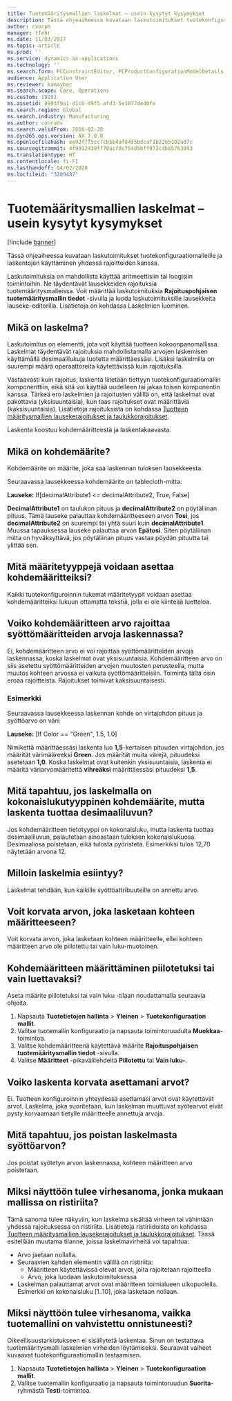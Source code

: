```yaml
---
title: Tuotemääritysmallien laskelmat – usein kysytyt kysymykset
description: Tässä ohjeaiheessa kuvataan laskutoimitukset tuotekonfiguraatiomalleille ja laskentojen käyttäminen yhdessä rajoitteiden kanssa.
author: cvocph
manager: tfehr
ms.date: 11/03/2017
ms.topic: article
ms.prod: ''
ms.service: dynamics-ax-applications
ms.technology: ''
ms.search.form: PCConstraintEditor, PCProductConfigurationModelDetails, PCRuntimeConfigurator
audience: Application User
ms.reviewer: kamaybac
ms.search.scope: Core, Operations
ms.custom: 19191
ms.assetid: 8993f9a1-d1c0-49f5-afd3-5e1077ded0fe
ms.search.region: Global
ms.search.industry: Manufacturing
ms.author: conradv
ms.search.validFrom: 2016-02-28
ms.dyn365.ops.version: AX 7.0.0
ms.openlocfilehash: ee92f7f5cc7cbbb4af8455bdcaf1b2265102ad7c
ms.sourcegitcommit: 4f9912439ff78acf0c754d5bff972c4b85763093
ms.translationtype: HT
ms.contentlocale: fi-FI
ms.lasthandoff: 04/02/2020
ms.locfileid: "3209487"
---
```

# <a name="calculations-for-product-configuration-models-faq"></a>Tuotemääritysmallien laskelmat – usein kysytyt kysymykset

[!include [banner](../includes/banner.md)]

Tässä ohjeaiheessa kuvataan laskutoimitukset tuotekonfiguraatiomalleille ja laskentojen käyttäminen yhdessä rajoitteiden kanssa.

Laskutoimituksia on mahdollista käyttää aritmeettisiin tai loogisiin toimintoihin. Ne täydentävät lausekkeiden rajoituksia tuotemääritysmalleissa. Voit määrittää laskutoimituksia **Rajoituspohjaisen tuotemääritysmallin tiedot** -sivulla ja luoda laskutoimituksille lausekkeita lauseke-editorilla. Lisätietoja on kohdassa Laskelmien luominen.

## <a name="what-is-a-calculation"></a>Mikä on laskelma?
Laskutoimitus on elementti, jota voit käyttää tuotteen kokoonpanomallissa. Laskelmat täydentävät rajoituksia mahdollistamalla arvojen laskemisen käyttämällä desimaalilukuja tuotetta määrittäessäsi. Lisäksi laskelmilla on suurempi määrä operaattoreita käytettävissä kuin rajoituksilla.  

Vastaavasti kuin rajoitus, laskenta liitetään tiettyyn tuotekonfiguraatiomallin komponenttiin, eikä sitä voi käyttää uudelleen tai jakaa toisen komponentin kanssa. Tärkeä ero laskelmien ja rajoitusten välillä on, että laskelmat ovat pakottavia (yksisuuntaisia), kun taas rajoitukset ovat määrittäviä (kaksisuuntaisia). Lisätietoja rajoituksista on kohdassa [Tuotteen määritysmallien lausekerajoitukset ja taulukkorajoitukset](expression-constraints-table-constraints-product-configuration-models.md).  

Laskenta koostuu kohdemääritteestä ja laskentakaavasta.

## <a name="what-is-a-target-attribute"></a>Mikä on kohdemäärite?
Kohdemäärite on määrite, joka saa laskennan tuloksen lausekkeesta.  

Seuraavassa lausekkeessa kohdemäärite on tablecloth-mitta:  

**Lauseke:** If\[decimalAttribute1 &lt;= decimalAttribute2, True, False\]  

**DecimalAttribute1** on taulukon pituus ja **decimalAttribute2** on pöytäliinan pituus. Tämä lauseke palauttaa kohdemääritteeseen arvon **Tosi**, jos **decimalAttribute2** on suurempi tai yhtä suuri kuin **decimalAttribute1**. Muussa tapauksessa lauseke palauttaa arvon **Epätosi**. Siten pöytäliinan mitta on hyväksyttävä, jos pöytäliinan pituus vastaa pöydän pituutta tai ylittää sen.

## <a name="what-attribute-types-can-be-set-to-target-attributes"></a>Mitä määritetyyppejä voidaan asettaa kohdemääritteiksi?
Kaikki tuotekonfiguroinnin tukemat määritetyypit voidaan asettaa kohdemääritteiksi lukuun ottamatta tekstiä, jolla ei ole kiinteää luetteloa.

## <a name="can-the-value-of-a-target-attribute-restrict-the-values-of-the-input-attributes-in-a-calculation"></a>Voiko kohdemääritteen arvo rajoittaa syöttömääritteiden arvoja laskennassa?
Ei, kohdemääritteen arvo ei voi rajoittaa syöttömääritteiden arvoja laskennassa, koska laskelmat ovat yksisuuntaisia. Kohdemääritteen arvo on siis asetettu syöttömääritteiden arvojen muutosten perusteella, mutta muutos kohteen arvossa ei vaikuta syöttömääritteisiin. Toiminta tältä osin eroaa rajoitteista. Rajoitukset toimivat kaksisuuntaisesti.

### <a name="example"></a>Esimerkki

Seuraavassa lausekkeessa laskennan kohde on virtajohdon pituus ja syöttöarvo on väri:  

**Lauseke:** \[If Color == "Green", 1.5, 1.0\]  

Nimikettä määrittäessäsi laskenta luo **1,5**-kertaisen pituuden virtajohdon, jos määrität värimääreeksi **Green**. Jos määrität muita värejä, pituudeksi asetetaan **1,0**. Koska laskelmat ovat kuitenkin yksisuuntaisia, laskenta ei määritä väriarvomääritettä **vihreäksi** määrittäessäsi pituudeksi **1,5**.

## <a name="what-happens-if-a-calculation-has-a-target-attribute-of-the-integer-type-but-a-calculation-generates-a-decimal-number"></a>Mitä tapahtuu, jos laskelmalla on kokonaislukutyyppinen kohdemäärite, mutta laskenta tuottaa desimaaliluvun?
Jos kohdemääritteen tietotyyppi on kokonaisluku, mutta laskenta tuottaa desimaaliluvun, palautetaan ainoastaan tuloksen kokonaislukuosa. Desimaaliosa poistetaan, eikä tulosta pyöristetä. Esimerkiksi tulos 12,70 näytetään arvona 12.

## <a name="when-do-calculations-occur"></a>Milloin laskelmia esiintyy?
Laskelmat tehdään, kun kaikille syöttöattribuuteille on annettu arvo.

## <a name="can-i-overwrite-the-value-that-is-calculated-for-the-target-attribute"></a>Voit korvata arvon, joka lasketaan kohteen määritteeseen?
Voit korvata arvon, joka lasketaan kohteen määritteelle, ellei kohteen määritteen arvo ole piilotettu tai vain luku-muotoinen.

## <a name="how-do-i-set-a-target-attribute-as-hidden-or-read-only"></a>Kohdemääritteen määrittäminen piilotetuksi tai vain luettavaksi?
Aseta määrite piilotetuksi tai vain luku -tilaan noudattamalla seuraavia ohjeita.

1.  Napsauta **Tuotetietojen hallinta** &gt; **Yleinen** &gt; **Tuotekonfiguraation mallit**.
2.  Valitse tuotemallin konfiguraatio ja napsauta toimintoruudulta **Muokkaa**-toimintoa.
3.  Valitse kohdemääritteenä käytettävä määrite **Rajoituspohjaisen tuotemääritysmallin tiedot** -sivulla.
4.  Valitse **Määritteet** -pikavälilehdeltä **Piilotettu** tai **Vain luku-**.

## <a name="can-a-calculation-overwrite-the-values-that-i-set"></a>Voiko laskenta korvata asettamani arvot?
Ei. Tuotteen konfiguroinnin yhteydessä asettamasi arvot ovat käytettävät arvot. Laskelma, joka suoritetaan, kun laskelman muuttuvat syötearvot eivät pysty korvaamaan tietylle määritteelle annettuja arvoja.

## <a name="what-happens-if-i-remove-an-input-value-in-a-calculation"></a>Mitä tapahtuu, jos poistan laskelmasta syöttöarvon?
Jos poistat syötetyn arvon laskennassa, kohteen määritteen arvo poistetaan.

## <a name="why-do-i-receive-an-error-message-that-says-that-my-model-is-in-contradiction"></a>Miksi näyttöön tulee virhesanoma, jonka mukaan mallissa on ristiriita?
Tämä sanoma tulee näkyviin, kun laskelma sisältää virheen tai vähintään yhdessä rajoituksessa on ristiriita. Lisätietoja ristiriidoista on kohdassa [Tuotteen määritysmallien lausekerajoitukset ja taulukkorajoitukset](expression-constraints-table-constraints-product-configuration-models.md). Tässä esitellään muutama tilanne, joissa laskelmavirheitä voi tapahtua:

-   Arvo jaetaan nollalla.
-   Seuraavien kahden elementin välillä on ristiriita:
    -   Määritteen käytettävissä olevat arvot, joita rajoitetaan rajoitteella
    -   Arvo, joka luodaan laskutoimituksessa
-   Laskelman palauttamat arvot ovat määritteen toimialueen ulkopuolella. Esimerkki on kokonaisluku \[1..10\], joka lasketaan nollaan.

## <a name="why-do-i-receive-an-error-message-even-though-i-successfully-validated-my-product-model"></a>Miksi näyttöön tulee virhesanoma, vaikka tuotemallini on vahvistettu onnistuneesti?
Oikeellisuustarkistukseen ei sisällytetä laskentaa. Sinun on testattava tuotemääritysmalli laskelmien virheiden löytämiseksi. Seuraavat vaiheet kuvaavat tuotekonfiguraatiomallin testaamisen.

1.  Napsauta **Tuotetietojen hallinta** &gt; **Yleinen** &gt; **Tuotekonfiguraation mallit**.
2.  Valitse tuotemallin konfiguraatio ja napsauta toimintoruudun **Suorita**-ryhmästä **Testi**-toimintoa.




